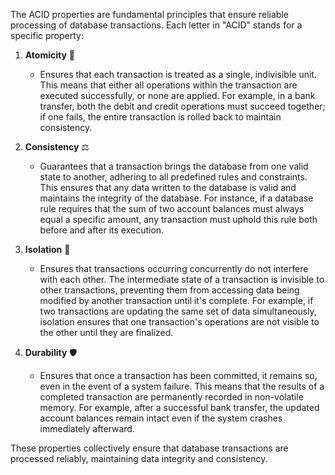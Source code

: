 The ACID properties are fundamental principles that ensure reliable processing of database transactions. Each letter in "ACID" stands for a specific property:

1. **Atomicity** 🧩
   - Ensures that each transaction is treated as a single, indivisible unit. This means that either all operations within the transaction are executed successfully, or none are applied. For example, in a bank transfer, both the debit and credit operations must succeed together; if one fails, the entire transaction is rolled back to maintain consistency.

2. **Consistency** ⚖️
   - Guarantees that a transaction brings the database from one valid state to another, adhering to all predefined rules and constraints. This ensures that any data written to the database is valid and maintains the integrity of the database. For instance, if a database rule requires that the sum of two account balances must always equal a specific amount, any transaction must uphold this rule both before and after its execution.

3. **Isolation** 🚧
   - Ensures that transactions occurring concurrently do not interfere with each other. The intermediate state of a transaction is invisible to other transactions, preventing them from accessing data being modified by another transaction until it's complete. For example, if two transactions are updating the same set of data simultaneously, isolation ensures that one transaction's operations are not visible to the other until they are finalized.

4. **Durability** 🛡️
   - Ensures that once a transaction has been committed, it remains so, even in the event of a system failure. This means that the results of a completed transaction are permanently recorded in non-volatile memory. For example, after a successful bank transfer, the updated account balances remain intact even if the system crashes immediately afterward.

These properties collectively ensure that database transactions are processed reliably, maintaining data integrity and consistency. 